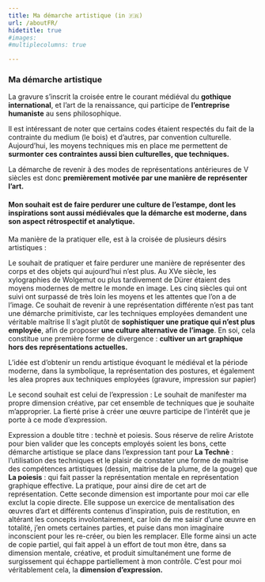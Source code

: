 ```yaml
---
title: Ma démarche artistique (in 🇫🇷)
url: /aboutFR/
hidetitle: true
#images:
#multiplecolumns: true

---
```



### Ma démarche artistique 

La gravure s’inscrit la croisée entre le courant médiéval du **gothique international**, et l’art de la renaissance, qui participe de **l’entreprise humaniste** au sens philosophique.

Il est intéressant de noter que certains codes étaient respectés du fait de la contrainte du medium (le bois) et d’autres, par convention culturelle. Aujourd’hui, les moyens techniques mis en place me permettent de **surmonter ces contraintes aussi bien culturelles, que techniques.** 

La démarche de revenir à des modes de représentations antérieures de V siècles est donc **premièrement motivée par une manière de représenter l’art.**

#### Mon souhait est de faire perdurer une culture de l’estampe, dont les inspirations sont aussi médiévales que la démarche est moderne, dans son aspect rétrospectif et analytique.

Ma manière de la pratiquer elle, est à la croisée de plusieurs désirs artistiques :


Le souhait de pratiquer et faire perdurer une manière de représenter des corps et des objets qui aujourd’hui n’est plus. Au XVe siècle, les xylographies de Wolgemut ou plus tardivement de Dürer étaient des moyens modernes de mettre le monde en image. Les cinq siècles qui ont suivi ont surpassé de très loin les moyens et les attentes que l’on a de l’image. Ce souhait de revenir à une représentation différente n’est pas tant une démarche primitiviste, car les techniques employées demandent une véritable maîtrise Il s’agit plutôt de **sophistiquer une pratique qui n’est plus employée**, afin de proposer **une culture alternative de l’image**. En soi, cela constitue une première forme de divergence : **cultiver un art graphique hors des représentations actuelles.**

L’idée est d’obtenir un rendu artistique évoquant le médiéval et la période moderne, dans la symbolique, la représentation des postures, et également les alea propres aux techniques employées (gravure, impression sur papier)

Le second souhait est celui de l’expression : Le souhait de manifester ma propre dimension créative, par cet ensemble de techniques que je souhaite m’approprier. La fierté prise à créer une œuvre participe de l’intérêt que je porte à ce mode d’expression. 

Expression a double titre : technè et poiesis. Sous réserve de relire Aristote pour bien valider que les concepts employés soient les bons, cette démarche artistique se place dans l’expression tant pour 
**La Technè** : l’utilisation des techniques et le plaisir de constater une forme de maitrise des compétences artistiques (dessin, maitrise de la plume, de la gouge)
que 
**La poiesis** : qui fait passer la représentation mentale en représentation graphique effective. La pratique, pour ainsi dire de cet art de représentation. Cette seconde dimension est importante pour moi car elle exclut la copie directe. Elle suppose un exercice de mentalisation des œuvres d’art et différents contenus d’inspiration, puis de restitution, en altérant les concepts involontairement, car loin de me saisir d’une œuvre en totalité, j’en omets certaines parties, et puise dans mon imaginaire inconscient pour les re-créer, ou bien les remplacer. Elle forme ainsi un acte de copie partiel, qui fait appel à un effort de tout mon être, dans sa dimension mentale, créative, et produit simultanément une forme de surgissement qui échappe partiellement à mon contrôle. C’est pour moi véritablement cela, la **dimension d’expression.** 